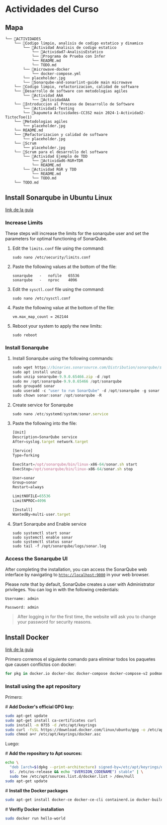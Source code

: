 # Actividades del Curso
## Mapa
```
└── 📁ACTIVIDADES
    └── 📁Codigo limpio, analisis de codigo estatico y dinamico
        └── 📁Actividad Analisis de codigo estatico
            └── 📁Actividad7-AnalisisEstatico
            └── 📁Programa de Prueba con Infer
            └── README.md
            └── TODO.md
        └── 📁microwave-docker
            └── docker-compose.yml
        └── placeholder.jpg
        └── 📁Sonarqube-and-sonarlint-guide main microwave
    └── 📁Codigo limpio, refactorizacion, calidad de software
    └── 📁Desarrollo de software con metodologias agiles
        └── 📁Actividad AAA
            └── 📁ActividadAAA
    └── 📁Introduccion al Proceso de Desarrollo de Software
        └── 📁Actividad1-Testing
        └── 📁kapumota Actividades-CC3S2 main 2024-1-Actividad2-TictocToe(1)
    └── 📁Metodologias agiles
        └── placeholder.jpg
    └── README.md
    └── 📁Refactorizacion y calidad de software
        └── placeholder.jpg
    └── 📁Scrum
        └── placeholder.jpg
    └── 📁Scrum para el desarrollo del software
        └── 📁Actividad Ejemplo de TDD
            └── 📁Actividad6-RGR+TDR
            └── README.md
        └── 📁Actividad RGR y TDD
            └── README.md
            └── TODO.md
    └── TODO.md
```


## Install Sonarqube in Ubuntu Linux
[link de la guía](https://github.com/DagmarLV/Sonarqube-and-sonarlint-guide)
### Increase Limits

These steps will increase the limits for the sonarqube user and set the parameters for optimal functioning of SonarQube.

1. Edit the `limits.conf` file using the command:
    
    ```
    sudo nano /etc/security/limits.conf
    ```
    
2. Paste the following values at the bottom of the file:
    
    ```
    sonarqube   -   nofile   65536
    sonarqube   -   nproc    4096
    ```
    
3. Edit the `sysctl.conf` file using the command:
    
    ```
    sudo nano /etc/sysctl.conf
    ```
    
4. Paste the following value at the bottom of the file:
    
    ```
    vm.max_map_count = 262144
    ```
    
5. Reboot your system to apply the new limits:
    
    ```
    sudo reboot
    ```

### **Install Sonarqube**

1. Install Sonarqube using the following commands:
    
    ```jsx
    sudo wget https://binaries.sonarsource.com/Distribution/sonarqube/sonarqube-9.9.0.65466.zip
    sudo apt install unzip
    sudo unzip sonarqube-9.9.0.65466.zip -d /opt
    sudo mv /opt/sonarqube-9.9.0.65466 /opt/sonarqube
    sudo groupadd sonar
    sudo useradd -c "user to run SonarQube" -d /opt/sonarqube -g sonar sonar
    sudo chown sonar:sonar /opt/sonarqube -R
    ```
    
2. Create service for Sonarqube
    
    ```jsx
    sudo nano /etc/systemd/system/sonar.service
    ```
    
3. Paste the following into the file:
    
    ```jsx
    [Unit]
    Description=SonarQube service
    After=syslog.target network.target
    
    [Service]
    Type=forking
    
    ExecStart=/opt/sonarqube/bin/linux-x86-64/sonar.sh start
    ExecStop=/opt/sonarqube/bin/linux-x86-64/sonar.sh stop
    
    User=sonar
    Group=sonar
    Restart=always
    
    LimitNOFILE=65536
    LimitNPROC=4096
    
    [Install]
    WantedBy=multi-user.target
    ```
    
4. Start Sonarqube and Enable service
    
    ```
    sudo systemctl start sonar
    sudo systemctl enable sonar
    sudo systemctl status sonar
    sudo tail -f /opt/sonarqube/logs/sonar.log
    ```
### **Access the Sonarqube UI**

After completing the installation, you can access the SonarQube web interface by navigating to [`http://localhost:9000`](http://localhost:9000/) in your web browser. 

Please note that by default, SonarQube creates a user with Administrator privileges. You can log in with the following credentials: 

`Username: admin` 

`Password: admin`

> After logging in for the first time, the website will ask you to change your password for security reasons.

## Install Docker
[link de la guía](https://docs.docker.com/engine/install/ubuntu/)

Primero corremos el siguiente comando para eliminar todos los paquetes que causen conflictos con docker:

```bash
for pkg in docker.io docker-doc docker-compose docker-compose-v2 podman-docker containerd runc; do sudo apt-get remove $pkg; done
```

### Install using the apt repository
Primero:

\# **Add Docker's official GPG key:**

```bash
sudo apt-get update
sudo apt-get install ca-certificates curl
sudo install -m 0755 -d /etc/apt/keyrings
sudo curl -fsSL https://download.docker.com/linux/ubuntu/gpg -o /etc/apt/keyrings/docker.asc
sudo chmod a+r /etc/apt/keyrings/docker.asc
```
Luego:

\# **Add the repository to Apt sources:**
```bash
echo \
  "deb [arch=$(dpkg --print-architecture) signed-by=/etc/apt/keyrings/docker.asc] https://download.docker.com/linux/ubuntu \
  $(. /etc/os-release && echo "$VERSION_CODENAME") stable" | \
  sudo tee /etc/apt/sources.list.d/docker.list > /dev/null
sudo apt-get update
```
\# **Install the Docker packages**

```bash
sudo apt-get install docker-ce docker-ce-cli containerd.io docker-buildx-plugin docker-compose-plugin
```
\# **Verifiy Docker installation**

```bash
sudo docker run hello-world
```